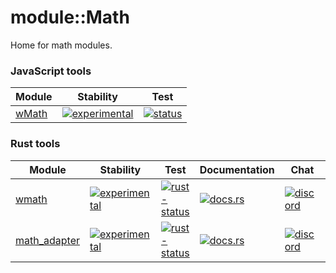 # module::Math

Home for math modules.

### JavaScript tools

| Module | Stability | Test |
|--------|------|-----------|
| [wMath](./module/js/wMath) | [![experimental](https://img.shields.io/badge/stability-experimental-orange.svg)](https://github.com/emersion/stability-badges#experimental) | [![status](https://github.com/Wandalen/wMath/actions/workflows/StandardPublish.yml/badge.svg)](https://github.com/Wandalen/wMath/actions/workflows/StandardPublish.yml) |

### Rust tools


| Module | Stability | Test | Documentation | Chat | Description |
|--------|-----------|------|---------------|---------|---------|
| [wmath](./module/rust/wmath) | [![experimental](https://img.shields.io/badge/stability-experimental-orange.svg)](https://github.com/emersion/stability-badges#experimental) | [![rust-status](https://github.com/Wandalen/wMath/actions/workflows/StandardRustPush.yml/badge.svg)](https://github.com/Wandalen/wMath/actions/workflows/StandardRustPush.yml) | [![docs.rs](https://img.shields.io/docsrs/wmath?color=e3e8f0&logo=docs.rs)](https://docs.rs/wmath) | [![discord](https://img.shields.io/discord/872391416519737405?color=e3e8f0&logo=discord&logoColor=e3e8f0)](https://discord.gg/JwTG6d2b) | x1 |
| [math_adapter](./module/rust/math_adapter) | [![experimental](https://img.shields.io/badge/stability-experimental-orange.svg)](https://github.com/emersion/stability-badges#experimental) | [![rust-status](https://github.com/Wandalen/wMath/actions/workflows/StandardRustPush.yml/badge.svg)](https://github.com/Wandalen/wMath/actions/workflows/StandardRustPush.yml) | [![docs.rs](https://img.shields.io/docsrs/math_adapter?color=e3e8f0&logo=docs.rs)](https://docs.rs/math_adapter) | [![discord](https://img.shields.io/discord/872391416519737405?color=e3e8f0&logo=discord&logoColor=e3e8f0)](https://discord.gg/JwTG6d2b) | x2 |
